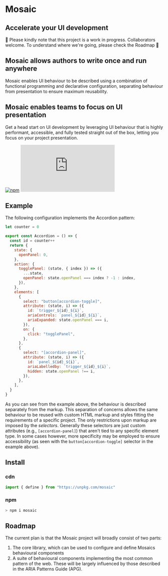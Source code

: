 # Mosaic

## Accelerate your UI development

🚧 Please kindly note that this project is a work in progress. Collaborators welcome. To understand where we're going, please check the Roadmap 🚧

## Mosaic allows authors to write once and run anywhere

Mosaic enables UI behaviour to be described using a combination of functional programming and declarative configuration, separating behaviour from presentation to ensure maximum reusability.

## Mosaic enables teams to focus on UI presentation

Get a head start on UI development by leveraging UI behaviour that is
highly performant, accessible, and fully tested straight out of the box, letting you focus on your project presentation.

[![npm](https://shields.io/npm/v/mosaic)](https://www.npmjs.com/package/mosaic)
[![gzip size](https://img.badgesize.io/https://unpkg.com/mosaic/dist/mosaic.min.js?compression=gzip&label=gzip)](https://unpkg.com/mosaic/dist/mosaic.min.js)

## Example

The following configuration implements the Accordion pattern:

```js
let counter = 0

export const Accordion = () => {
  const id = counter++
  return {
    state: {
      openPanel: 0,
    },
    action: {
      togglePanel: (state, { index }) => ({
        ...state,
        openPanel: state.openPanel === index ? -1 : index,
      }),
    },
    elements: [
      {
        select: "button[accordion-toggle]",
        attribute: (state, i) => ({
          id: `trigger_${id}_${i}`,
          ariaControls: `panel_${id}_${i}`,
          ariaExpanded: state.openPanel === i,
        }),
        on: {
          click: "togglePanel",
        },
      },
      {
        select: "[accordion-panel]",
        attribute: (state, i) => ({
          id: `panel_${id}_${i}`,
          ariaLabelledby: `trigger_${id}_${i}`,
          hidden: state.openPanel !== i,
        }),
      },
    ],
  }
}
```

As you can see from the example above, the behaviour is described separately from the markup. This separation of concerns allows the same behaviour to be reused with custom HTML markup and styles fitting the requirements of a specific project. The only restrictions upon markup are imposed by the _selectors_. Generally these selectors are just custom attributes (e.g., `[accordion-panel]`) that aren't tied to any specific element type. In some cases however, more specificity may be employed to ensure accessibility (as seen with the `button[accordion-toggle]` selector in the example above).

## Install

### cdn

```js
import { define } from "https://unpkg.com/mosaic"
```

### npm

```sh
> npm i mosaic
```

## Roadmap

The current plan is that the Mosaic project will broadly consist of two parts:

1. The core library, which can be used to configure and define Mosaics behavioural components
2. A suite of behavioural components implementing the most common pattern of the web. These will be largely influenced by those described in the ARIA Patterns Guide (APG).
